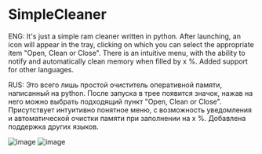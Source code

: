 # SimpleCleaner
ENG: It's just a simple ram cleaner written in python.
     After launching, an icon will appear in the tray, clicking on which you can select the appropriate item "Open, Clean or Close".
     There is an intuitive menu, with the ability to notify and automatically clean memory when filled by x %. Added support for other languages.
      
     
RUS: Это всего лишь простой очиститель оперативной памяти, написанный на python.
     После запуска в трее появится значок, нажав на него можно выбрать подходящий пункт "Open, Clean or Close".
     Присутствует интуитивно понятное меню, с возможность уведомления и автоматической очистки памяти при заполнении на x %. Добавлена поддержка других языков.



![image](https://github.com/Adwhweu/SimpleCleaner/assets/122550443/df16bc43-b671-4955-8d70-9049ac0ca07d)
![image](https://github.com/Adwhweu/SimpleCleaner/assets/122550443/5c0c1ff8-fdc7-457c-8c38-f036059da600)



